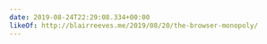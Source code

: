 ```yaml
---
date: 2019-08-24T22:29:08.334+00:00
likeOf: http://blairreeves.me/2019/08/20/the-browser-monopoly/
---
```

